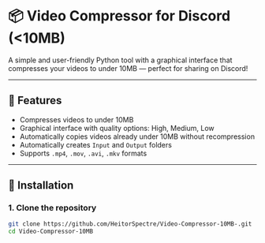 # 📦 Video Compressor for Discord (<10MB)

A simple and user-friendly Python tool with a graphical interface that compresses your videos to under 10MB — perfect for sharing on Discord!

---

## 🔧 Features

- Compresses videos to under 10MB
- Graphical interface with quality options: High, Medium, Low
- Automatically copies videos already under 10MB without recompression
- Automatically creates `Input` and `Output` folders
- Supports `.mp4`, `.mov`, `.avi`, `.mkv` formats

---

## 🚀 Installation

### 1. Clone the repository

```bash
git clone https://github.com/HeitorSpectre/Video-Compressor-10MB-.git
cd Video-Compressor-10MB

